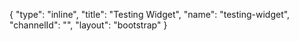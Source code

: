 {
    "type": "inline",
    "title": "Testing Widget",
    "name": "testing-widget",
    "channelId": "",
    "layout": "bootstrap"
}